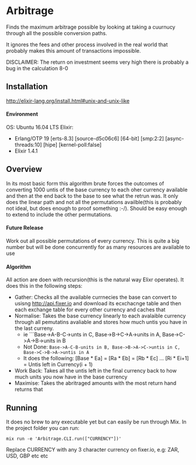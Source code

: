 # Arbitrage

Finds the maximum arbitrage possible by looking at taking a cuurnucy through all the possible conversion paths.

It ignores the fees and other process involved in the real world that probably makes this amount of transactions impossible.

DISCLAIMER: The return on investment seems very high there is probably a bug in the calculation 8-0 

## Installation

http://elixir-lang.org/install.html#unix-and-unix-like

#### Environment

 OS: Ubuntu 16.04 LTS
 Elixir:
   - Erlang/OTP 19 [erts-8.3] [source-d5c06c6] [64-bit] [smp:2:2] [async-threads:10] [hipe] [kernel-poll:false]
   - Elixir 1.4.1 


## Overview

In its most basic form this algorithm brute forces the outcomes of converting 1000 untis of the base currency to each oher currency available and then at the end back to the base to see what the retrun was.
It only does the linear path and not all the permutations availble(this is probably not ideal, but does enough to proof something :-/). 
Should be easy enough to extend to include the other permutations. 

#### Future Release

Work out all possible permutations of every currency. 
This is quite a big number but will be done concurrently for as many resources are available to use 


#### Algorithm

All action are doen with recursion(this is the natural way Elixr operates).
It does this in the following steps:
  - Gather: Checks all the available currnecies the base can convert to usisng http://api.fixer.io and download its ecxchacnge table and then each exchange table for every other currency and caches that
  - Normalise: Takes the base currency linearly to each avalaible currency through all pemutatins avaliable and stores how much untis you have in the last curreny.
      - ie ```Base->A-B-C->unts in C, Base->B->C->A->units in A, Base->C->A->B->units in B
      - Not Done: ```Base->A-C-B-units in B, Base->B->A->C->untis in C, Base->C->B->A->untis in A```
      - It does the following: [Base * Ea] = [Ra * Eb] = [Rb * Ec] ... [Ri * Ei+1] = Untis left in Currency(i + 1)    
  - Work Back: Takes all the untis left in the final currency back to how much units you now have in the base currency
  - Maximise: Takes the abritraged amounts with the most return hand returns that


## Running

It does no brew to any executable yet but can easily be run through Mix. In the project folder you can run:
```
mix run -e 'Arbitrage.CLI.run(["CURRENCY"])'
```
Replace CURRENCY with any 3 character currency on fixer.io, e.g: ZAR, USD, GBP etc etc


